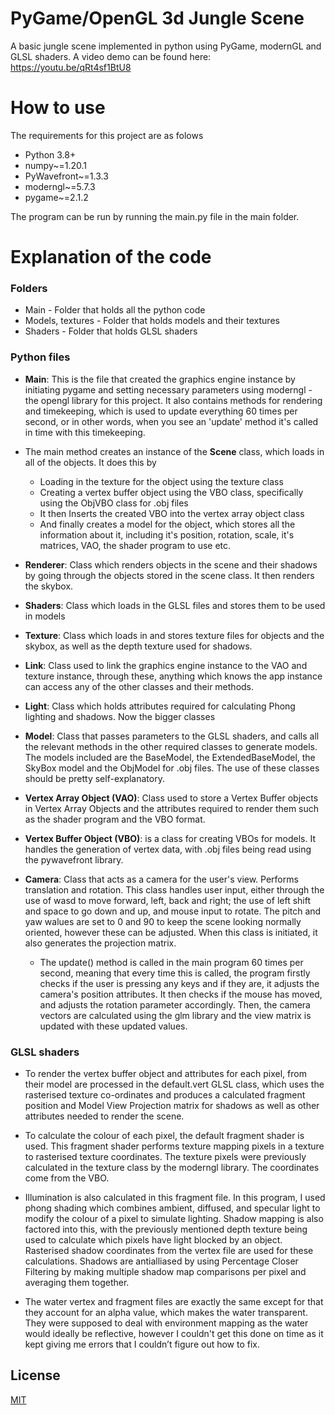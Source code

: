 
# PyGame/OpenGL 3d Jungle Scene

A basic jungle scene implemented in python using PyGame, modernGL and GLSL shaders. A video demo can be found here: https://youtu.be/qRt4sf1BtU8

# How to use

The requirements for this project are as folows

- Python 3.8+
- numpy~=1.20.1
- PyWavefront~=1.3.3
- moderngl~=5.7.3
- pygame~=2.1.2

The program can be run by running the main.py file in the main folder.

# Explanation of the code

### Folders

- Main - Folder that holds all the python code
- Models, textures - Folder that holds models and their textures
- Shaders - Folder that holds GLSL shaders

### Python files

- **Main**: This is the file that created the graphics engine instance by initiating pygame and setting necessary parameters using moderngl - the opengl library for this project. It also contains methods for rendering and timekeeping, which is used to update everything 60 times per second, or in other words, when you see an 'update' method it's called in time with this timekeeping.
	
- The main method creates an instance of the **Scene** class, which loads in all of the objects. It does this by
	- Loading in the texture for the object using the texture class
	- Creating a vertex buffer object using the VBO class, specifically using the ObjVBO class for .obj files
	- It then Inserts the created VBO into the vertex array object class
	- And finally creates a model for the object, which stores all the information about it, including it's position, rotation, scale, it's matrices, VAO, the shader program to use etc.
	
- **Renderer**: Class which renders objects in the scene and their shadows by going through the objects stored in the scene class. It then renders the skybox.
	
- **Shaders**: Class which loads in the GLSL files and stores them to be used in models

- **Texture**: Class which loads in and stores texture files for objects and the skybox, as well as the depth texture used for shadows.

- **Link**: Class used to link the graphics engine instance to the VAO and texture instance, through these, anything which knows the app instance can access any of the other classes and their methods.

- **Light**: Class which holds attributes required for calculating Phong lighting and shadows. Now the bigger classes

- **Model**: Class that passes parameters to the GLSL shaders, and calls all the relevant methods in the other required classes to generate models. The models included are the BaseModel, the ExtendedBaseModel, the SkyBox model and the ObjModel for .obj files. The use of these classes should be pretty self-explanatory.

- **Vertex Array Object (VAO)**: Class used to store a Vertex Buffer objects in Vertex Array Objects and the attributes required to render them such as the shader program and the VBO format.

- **Vertex Buffer Object (VBO)**: is a class for creating VBOs for models. It handles the generation of vertex data, with .obj files being read using the pywavefront library.
	
- **Camera**: Class that acts as a camera for the user's view. Performs translation and rotation. This class handles user input, either through the use of wasd to move forward, left, back and right; the use of left shift and space to go down and up, and mouse input to rotate. The pitch and yaw walues are set to 0 and 90 to keep the scene looking normally oriented, however these can be adjusted. When this class is initiated, it also generates the projection matrix.

	- The update() method is called in the main program 60 times per second, meaning that every time this is called, the program firstly checks if the user is pressing any keys and if they are, it adjusts the camera's position attributes. It then checks if the mouse has moved, and adjusts the rotation parameter accordingly. Then, the camera vectors are calculated using the glm library and the view matrix is updated with these updated values.

### GLSL shaders

- To render the vertex buffer object and attributes for each pixel, from their model are processed in the default.vert GLSL class, which uses the rasterised texture co-ordinates and produces a calculated fragment position and Model View Projection matrix for shadows as well as other attributes needed to render the scene.

- To calculate the colour of each pixel, the default fragment shader is used. This fragment shader performs texture mapping pixels in a texture to rasterised texture coordinates. The texture pixels were previously calculated in the texture class by the moderngl library. The coordinates come from the VBO.

- Illumination is also calculated in this fragment file. In this program, I used phong shading which combines ambient, diffused, and specular light to modify the colour of a pixel to simulate lighting. Shadow mapping is also factored into this, with the previously mentioned depth texture being used to calculate which pixels have light blocked by an object. Rasterised shadow coordinates from the vertex file are used for these calculations. Shadows are  antialliased by using Percentage Closer Filtering by making multiple shadow map comparisons per pixel and averaging them together.

- The water vertex and fragment files are exactly the same except for that they account for an alpha value, which makes the water transparent. They were supposed to deal with environment mapping as the water would ideally be reflective, however I couldn't get this done on time as it kept giving me errors that I couldn’t figure out how to fix.
## License

[MIT](https://choosealicense.com/licenses/mit/)

